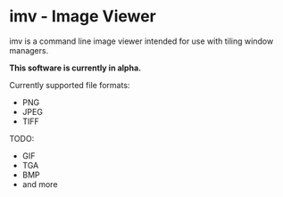 imv - Image Viewer
==================

imv is a command line image viewer intended for use with tiling window managers.

**This software is currently in alpha.**

Currently supported file formats:
* PNG
* JPEG
* TIFF

TODO:
* GIF
* TGA
* BMP
* and more
